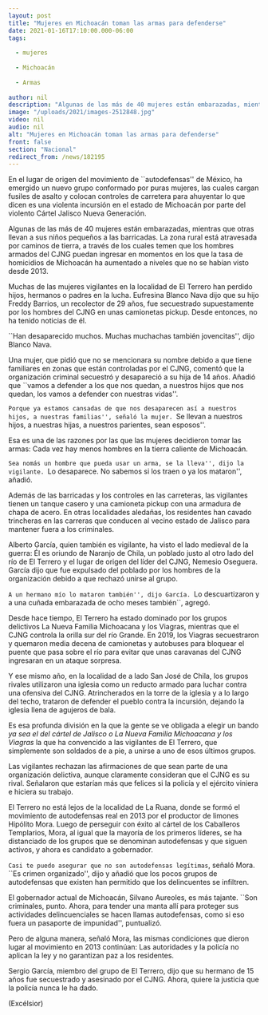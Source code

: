 ```yaml
---
layout: post
title: "Mujeres en Michoacán toman las armas para defenderse"
date: 2021-01-16T17:10:00.000-06:00
tags:
  
  - mujeres
  
  - Michoacán
  
  - Armas
  
author: nil
description: "Algunas de las más de 40 mujeres están embarazadas, mientras que otras llevan a sus niños pequeños a las barricadas"
image: "/uploads/2021/images-2512848.jpg"
video: nil
audio: nil
alt: "Mujeres en Michoacán toman las armas para defenderse"
front: false
section: "Nacional"
redirect_from: /news/182195
---
```


En el lugar de origen del movimiento de ``autodefensas'' de México, ha emergido un nuevo grupo conformado por puras mujeres, las cuales cargan fusiles de asalto y colocan controles de carretera para ahuyentar lo que dicen es una violenta incursión en el estado de Michoacán por parte del violento Cártel Jalisco Nueva Generación.

Algunas de las más de 40 mujeres están embarazadas, mientras que otras llevan a sus niños pequeños a las barricadas. La zona rural está atravesada por caminos de tierra, a través de los cuales temen que los hombres armados del CJNG puedan ingresar en momentos en los que la tasa de homicidios de Michoacán ha aumentado a niveles que no se habían visto desde 2013.

Muchas de las mujeres vigilantes en la localidad de El Terrero han perdido hijos, hermanos o padres en la lucha. Eufresina Blanco Nava dijo que su hijo Freddy Barrios, un recolector de 29 años, fue secuestrado supuestamente por los hombres del CJNG en unas camionetas pickup. Desde entonces, no ha tenido noticias de él.

``Han desaparecido muchos. Muchas muchachas también jovencitas'', dijo Blanco Nava.

Una mujer, que pidió que no se mencionara su nombre debido a que tiene familiares en zonas que están controladas por el CJNG, comentó que la organización criminal secuestró y desapareció a su hija de 14 años. Añadió que ``vamos a defender a los que nos quedan, a nuestros hijos que nos quedan, los vamos a defender con nuestras vidas''.

``Porque ya estamos cansadas de que nos desaparecen así a nuestros hijos, a nuestras familias'', señaló la mujer. ``Se llevan a nuestros hijos, a nuestras hijas, a nuestros parientes, sean esposos''.

Esa es una de las razones por las que las mujeres decidieron tomar las armas: Cada vez hay menos hombres en la tierra caliente de Michoacán.

``Sea nomás un hombre que pueda usar un arma, se la lleva'', dijo la vigilante. ``Lo desaparece. No sabemos si los traen o ya los mataron'', añadió.

Además de las barricadas y los controles en las carreteras, las vigilantes tienen un tanque casero y una camioneta pickup con una armadura de chapa de acero. En otras localidades aledañas, los residentes han cavado trincheras en las carreras que conducen al vecino estado de Jalisco para mantener fuera a los criminales.

Alberto García, quien también es vigilante, ha visto el lado medieval de la guerra: Él es oriundo de Naranjo de Chila, un poblado justo al otro lado del río de El Terrero y el lugar de origen del líder del CJNG, Nemesio Oseguera. García dijo que fue expulsado del poblado por los hombres de la organización debido a que rechazó unirse al grupo.

``A un hermano mío lo mataron también'', dijo García. ``Lo descuartizaron y a una cuñada embarazada de ocho meses también``, agregó.

Desde hace tiempo, El Terrero ha estado dominado por los grupos delictivos La Nueva Familia Michoacana y los Viagras, mientras que el CJNG controla la orilla sur del río Grande. En 2019, los Viagras secuestraron y quemaron media decena de camionetas y autobuses para bloquear el puente que pasa sobre el río para evitar que unas caravanas del CJNG ingresaran en un ataque sorpresa.

Y ese mismo año, en la localidad de a lado San José de Chila, los grupos rivales utilizaron una iglesia como un reducto armado para luchar contra una ofensiva del CJNG. Atrincherados en la torre de la iglesia y a lo largo del techo, trataron de defender el pueblo contra la incursión, dejando la iglesia llena de agujeros de bala.

Es esa profunda división en la que la gente se ve obligada a elegir un bando _ya sea el del cártel de Jalisco o La Nueva Familia Michoacana y los Viagras_ la que ha convencido a las vigilantes de El Terrero, que simplemente son soldados de a pie, a unirse a uno de esos últimos grupos.

Las vigilantes rechazan las afirmaciones de que sean parte de una organización delictiva, aunque claramente consideran que el CJNG es su rival. Señalaron que estarían más que felices si la policía y el ejército viniera e hiciera su trabajo.

El Terrero no está lejos de la localidad de La Ruana, donde se formó el movimiento de autodefensas real en 2013 por el productor de limones Hipólito Mora. Luego de perseguir con éxito al cártel de los Caballeros Templarios, Mora, al igual que la mayoría de los primeros líderes, se ha distanciado de los grupos que se denominan autodefensas y que siguen activos, y ahora es candidato a gobernador.

``Casi te puedo asegurar que no son autodefensas legítimas``, señaló Mora. ``Es crimen organizado'', dijo y añadió que los pocos grupos de autodefensas que existen han permitido que los delincuentes se infiltren.

El gobernador actual de Michoacán, Silvano Aureoles, es más tajante. ``Son criminales, punto. Ahora, para tender una manta allí para proteger sus actividades delincuenciales se hacen llamas autodefensas, como si eso fuera un pasaporte de impunidad'', puntualizó.

Pero de alguna manera, señaló Mora, las mismas condiciones que dieron lugar al movimiento en 2013 continúan: Las autoridades y la policía no aplican la ley y no garantizan paz a los residentes.

Sergio García, miembro del grupo de El Terrero, dijo que su hermano de 15 años fue secuestrado y asesinado por el CJNG. Ahora, quiere la justicia que la policía nunca le ha dado.

(Excélsior)